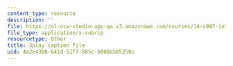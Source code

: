 ```yaml
---
content_type: resource
description: ''
file: https://ol-ocw-studio-app-qa.s3.amazonaws.com/courses/18-s997-introduction-to-matlab-programming-fall-2011/4a2e43bb641d51f7985cb000a5b5250c_8wiIV-NfYwc.vtt
file_type: application/x-subrip
resourcetype: Other
title: 3play caption file
uid: 4a2e43bb-641d-51f7-985c-b000a5b5250c
---
```

